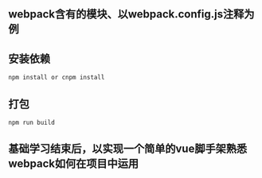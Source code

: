 ## webpack含有的模块、以webpack.config.js注释为例

## 安装依赖
    npm install or cnpm install

## 打包
    npm run build

## 基础学习结束后，以实现一个简单的vue脚手架熟悉webpack如何在项目中运用